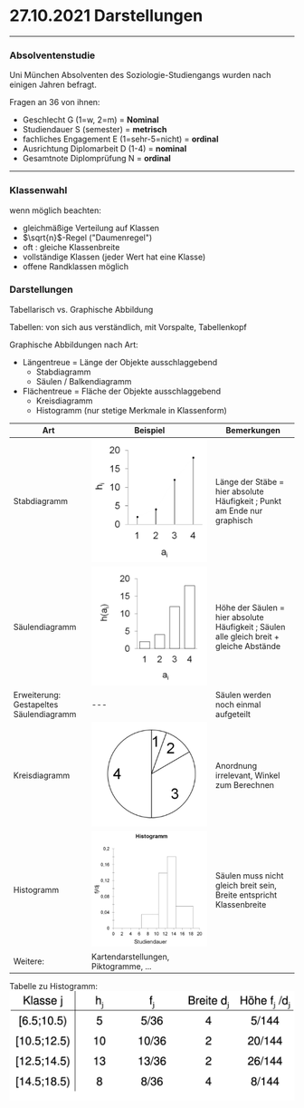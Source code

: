 # 27.10.2021  Darstellungen





---

### Absolventenstudie

Uni München Absolventen des Soziologie-Studiengangs wurden nach einigen Jahren befragt.

Fragen an 36 von ihnen:

- Geschlecht G (1=w, 2=m) = **Nominal**
- Studiendauer S (semester) = **metrisch**
- fachliches Engagement E (1=sehr-5=nicht) = **ordinal**
- Ausrichtung Diplomarbeit D (1-4) = **nominal**
- Gesamtnote Diplomprüfung N = **ordinal**

---



### Klassenwahl

wenn möglich beachten:

- gleichmäßige Verteilung auf Klassen
- $\sqrt{n}$-Regel ("Daumenregel")
- oft : gleiche Klassenbreite 
- vollständige Klassen (jeder Wert hat eine Klasse)
- offene Randklassen möglich



### Darstellungen

Tabellarisch vs. Graphische Abbildung

Tabellen: von sich aus verständlich, mit Vorspalte, Tabellenkopf 

Graphische Abbildungen nach Art:

- Längentreue = Länge der Objekte ausschlaggebend
    - Stabdiagramm
    - Säulen / Balkendiagramm
- Flächentreue = Fläche der Objekte ausschlaggebend
    - Kreisdiagramm
    - Histogramm (nur stetige Merkmale in Klassenform)

| Art                                     | Beispiel                                          | Bemerkungen                                                  |
| --------------------------------------- | ------------------------------------------------- | ------------------------------------------------------------ |
| Stabdiagramm                            | ![21-10-27-13-36](../images/21-10-27-13-36.png)   | Länge der Stäbe = hier absolute Häufigkeit ; Punkt am Ende nur graphisch |
| Säulendiagramm                          | ![21-10-27-13-47](../images/21-10-27-13-47.png)   | Höhe der Säulen = hier absolute Häufigkeit ; Säulen alle gleich breit + gleiche Abstände |
| Erweiterung: Gestapeltes Säulendiagramm | ---                                               | Säulen werden noch einmal aufgeteilt                         |
| Kreisdiagramm                           | ![2021-10-27-14-21](../images/21-10-27-14-21.jpg) | Anordnung irrelevant, Winkel zum Berechnen                   |
| Histogramm                              | ![2021-10-27-14-28](../images/21-10-27-14-28.jpg) | Säulen muss nicht gleich breit sein, Breite entspricht Klassenbreite |
| Weitere:                                | Kartendarstellungen, Piktogramme, ...             |                                                              |

Tabelle zu Histogramm: ![2021-10-27-14-30](../images/21-10-27-14-30.jpg)

